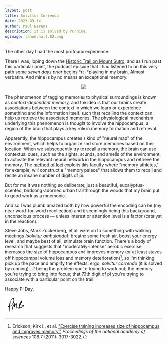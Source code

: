 ```yaml
---
layout: post
title: Solvitur Correndo
date: 2023-03-14
author:	Paul Berens
description: It is solved by running.
ogimage: tahoe.half.02.png
---
```

The other day I had the most profound experience.

There I was, loping down the [Historic Trail on Mount Sutro](/twin-peaks-mt-sutro/), and as I run past this particular point, the podcast episode that I had listened to on this very path some *seven days prior* begins *re-*playing in my brain. Almost verbatim. And mine is by no means an exceptional memory.

<center>
<img src='/assets/videos/historic.trail.slow.gif'>
</center>

The phenomenon of tagging memories to physical surroundings is known as *context-dependent memory,* and the idea is that our brains create associations between the context in which we learn or experience something and the information itself, such that recalling the context can help us retrieve the associated memories. The physiological mechanism underlying this phenomenon is thought to involve the hippocampus, a region of the brain that plays a key role in memory formation and retrieval.

Apparently, the hippocampus creates a kind of "neural map" of the environment, which helps to organize and store memories based on their location. When we subsequently try to recall a memory, the brain can use contextual cues, such as the sights, sounds, and smells of the environment, to activate the relevant neural network in the hippocampus and retrieve the memory. The [method of loci](https://en.wikipedia.org/wiki/method_of_loci) exploits this faculty where "memory athletes," for example, will construct a "memory palace" that allows them to recall and recite an insane number of digits of pi.

But for me it was nothing so deliberate; just a beautiful, eucalyptus-scented, birdsong-adorned urban trail through the woods that my brain put to good work as a mnemonic.

And so I was plumb amazed both by how powerful the encoding can be (my near word-for-word recollection) and it seemingly being this background, unconscious process — unless interest or attention level is a factor (catalyst in the reaction).

Steve Jobs, Mark Zuckerberg, et al. were on to something with walking meetings *(solvitur ambulando)*: breathe some fresh air, boost your energy level, and maybe best of all, stimulate brain function. There's a body of research that suggests that "moderately-intense" aerobic exercise increases the size of hippocampus and improves memory (or at least staves off hippocampal volume loss and memory deterioration)[^1], so I'm thinking: pick up the pace and amplify the effects: ergo, *solvitur correndo* (it is solved by running)...*it* being the problem you're trying to work out; the memory you're trying to bring into focus; that 70th digit of pi you're trying to associate with a particular point on the trail.

[^1]: Erickson, Kirk I., et al. ["Exercise training increases size of hippocampus and improves memory."](https://www.pnas.org/doi/10.1073/pnas.1015950108) *Proceedings of the national academy of sciences* 108.7 (2011): 3017-3022.

Happy Pi Day,

![initials](/assets/images/initials.pmb.71.56.png)